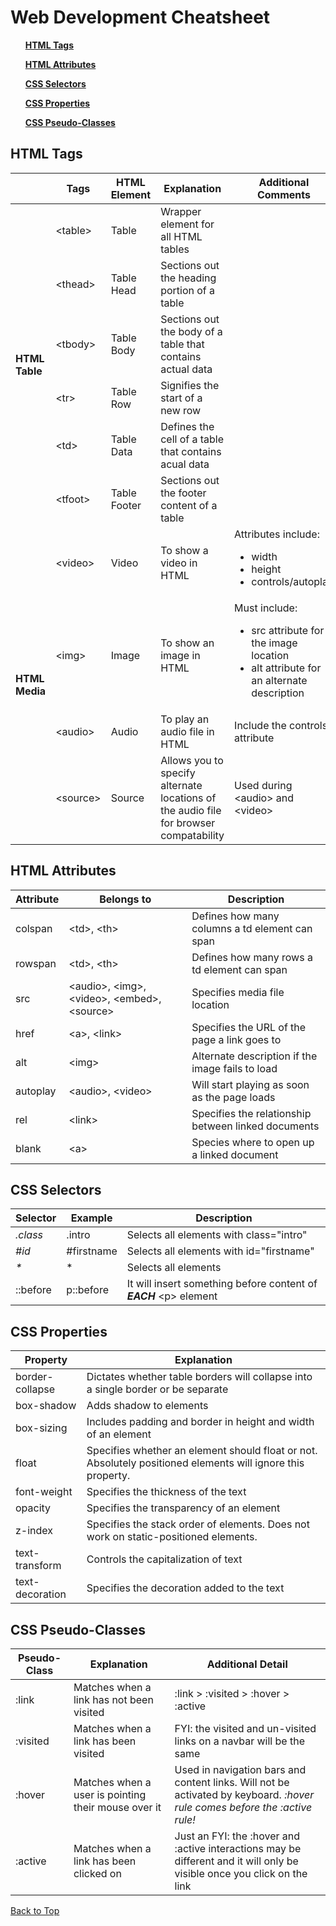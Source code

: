 <!DOCTYPE html>
<html lang="en">
<head>
    <meta charset="UTF-8">
    <meta http-equiv="X-UA-Compatible" content="IE=edge">
    <meta name="viewport" content="width=device-width, initial-scale=1.0">
    <link rel="Stylesheet" href="styles.css">
    <title>Web Dev CheatSheet</title>
    <h1 id="top">Web Development Cheatsheet</h1>
</head>
<body>
    <div class="navbar">
    <nav id="navbar"> 
       <ul><strong><a href="#tags">HTML Tags</a> </strong> </ul>
       <ul><strong><a href="#att">HTML Attributes</a></strong> </ul>
       <ul><strong><a href="#selectors">CSS Selectors</a></strong> </ul>
       <ul><strong><a href="#properties">CSS Properties</a></strong> </ul>
       <ul><strong><a href="#pseudo">CSS Pseudo-Classes</a></strong></ul>
   </nav>
   </div>
  <!--Section 1-->
    <div>
    <h2 id="tags">HTML Tags</h2>
    <table>
        <thead>
            <th id="empty"></th>
            <th>Tags</th>
            <th>HTML Element</th>
            <th>Explanation</th>
            <th>Additional Comments</th>
        </thead>
    <tbody>
        <tr> <!--row 1 of HTML table tags-->
            <td class= "span" rowspan="6"> <strong>HTML Table</strong></td>
            <td>&lt;table&gt;</td>
            <td>Table</td>
            <td>Wrapper element for all HTML tables</td>
            <td></td>
        </tr>
        <tr> <!--row 2-->
          <td>&lt;thead&gt;</td>
          <td>Table Head</td>
          <td>Sections out the heading portion of a table</td>
          <td></td>
        </tr>
        <tr> <!--row 3-->
          <td>&lt;tbody&gt;</td>
          <td>Table Body</td>
          <td>Sections out the body of a table that contains actual data</td>
          <td></td>
        </tr>
        <tr> <!--row 4-->
            <td>&lt;tr&gt;</td>
            <td>Table Row</td>
            <td>Signifies the start of a new row</td>
            <td></td>
        </tr>
        <tr> <!--row 5-->
            <td>&lt;td&gt;</td>
            <td>Table Data</td>
            <td>Defines the cell of a table that contains acual data</td>
            <td></td>
        </tr>
        <tr> <!--row 6-->
             <td>&lt;tfoot&gt;</td>
             <td>Table Footer</td>
             <td>Sections out the footer content of a table</td>
             <td></td>
        </tr>
        <tr> <!--row 1 of HTML media tags-->
            <td class= "span" rowspan="4"><strong>HTML Media</strong></td>
            <td>&lt;video&gt;</td>
            <td>Video</td>
            <td>To show a video in HTML</td>
            <td class="comment"> Attributes include:
                <ul>
                 <li>width</li>
                 <li>height</li>
                 <li>controls/autoplay</li>
                </ul>    
            </td>
        </tr>
        <tr> <!--row 2-->
            <td>&lt;img&gt;</td>
            <td>Image</td>
            <td>To show an image in HTML</td>
            <td class="comment">Must include:
              <ul>
                <li>src attribute for the image location</li>
                <li>alt attribute for an alternate description</li>
              </ul>
            </td>
        </tr>
        <tr> <!--row 3-->
            <td>&lt;audio&gt;</td>
            <td>Audio</td>
            <td>To play an audio file in HTML</td>
            <td class="comment">Include the controls attribute</td>
        </tr>
        <tr> <!--row 4-->
            <td>&lt;source&gt;</td>
            <td>Source</td>
            <td>Allows you to specify alternate locations of the audio file for browser compatability</td>
            <td class="comment"c>Used during &lt;audio&gt; and &lt;video&gt;</td>
        </tr>
    </tbody>
    </table>
   </div>
<!--Section 2-->
<div>
   <h2 id="att">HTML Attributes</h2>
    <table>
        <thead>
            <th>Attribute</th>
            <th>Belongs to</th>
            <th>Description</th>
        </thead>
        <tbody>
            <tr>
                <td>colspan</td>
                <td>&lt;td&gt;, &lt;th&gt;</td>
                <td>Defines how many columns a td element can span</td>
            </tr>
            <tr>
                <td>rowspan</td>
                <td>&lt;td&gt;, &lt;th&gt;</td>
                <td>Defines how many rows a td element can span</td>
            </tr>
            <tr>
                <td>src</td>
                <td>&lt;audio&gt;, &lt;img&gt;, &lt;video&gt;, &lt;embed&gt;, &lt;source&gt;</td>
                <td>Specifies media file location</td>
            </tr>
            <tr>
                <td>href</td>
                <td>&lt;a&gt;, &lt;link&gt;</td>
                <td>Specifies the URL of the page a link goes to</td>
            </tr>
            <tr>
              <td>alt</td>
              <td>&lt;img&gt;</td>
             <td>Alternate description if the image fails to load</td>
            </tr>
            <tr>
                <td>autoplay</td>
                <td>&lt;audio&gt;, &lt;video&gt;</td>
                <td>Will start playing as soon as the page loads</td>
            </tr>
            <tr>
                <td>rel</td>
                <td>&lt;link&gt;</td>
                <td>Specifies the relationship between linked documents</td>
            </tr>
            <tr>
                <td>blank</td>
                <td>&lt;a&gt;</td>
                <td>Species where to open up a linked document </td>
            </tr>
        </tbody>
    </table>
</div>
<!--Section 3-->
    <div>
    <h2 id="selectors">CSS Selectors</h2>
    <table>
        <thead>
            <th>Selector</th>
            <th>Example</th>
            <th>Description</th>
        </thead>
        <tbody>
            <tr>
                <td><em>.class</em></td>
                <td>.intro</td>
                <td>Selects all elements with class="intro"</td>
            </tr>
            <tr>
                <td><em>#id</em></td>
                <td>#firstname</td>
                <td>Selects all elements with id="firstname" </td>
            </tr>
            <tr>
                <td><em>*</em></td>
                <td>*</td>
                <td>Selects all elements</td>
            </tr>
            <tr>
                <td>::before</td>
                <td>p::before</td>
                <td>It will insert something before content of <em><strong>EACH</strong></em> &lt;p&gt; element</td>
            </tr>
        </tbody>
    </table>
    </div>
<!--Section 4-->
    <div>
    <h2 id="properties">CSS Properties</h2>
    <table>
        <thead>
            <th>Property</th>
            <th>Explanation</th>
        </thead>
        <tbody>
            <tr>
                <td>border-collapse</td>
                <td>Dictates whether table borders will collapse into a single border or be separate</td>
            </tr>
            <tr>
                <td>box-shadow</td>
                <td>Adds shadow to elements</td>
            </tr>
            <tr>
            <td>box-sizing</td>
            <td>Includes padding and border in height and width of an element</td>
            </tr>
            <tr>
                <td>float</td>
                <td>Specifies whether an element should float or not. Absolutely positioned elements will ignore this property.</td>
            </tr>
            <tr>
                <td>font-weight</td>
                <td>Specifies the thickness of the text</td>
            </tr>
            <tr>
                <td>opacity</td>
                <td>Specifies the transparency of an element</td>
            </tr>
            <tr>
                <td>z-index</td>
                <td>Specifies the stack order of elements. Does not work on static-positioned elements.</td>
            </tr>
            <tr>
                <td>text-transform</td>
                <td>Controls the capitalization of text</td>
            </tr>
            <tr> 
                <td>text-decoration</td>
                <td>Specifies the decoration added to the text</td>
            </tr>
        </tbody>
    </table>
    </div>
<!--Section 5-->
<div>
    <h2 id="pseudo">CSS Pseudo-Classes</h2>
    <table>
        <thead>
            <th>Pseudo-Class</th>
            <th>Explanation</th>
            <th>Additional Detail</th>
        </thead>
        <tbody>
            <tr>
                <td>:link</td>
                <td>Matches when a link has not been visited</td>
                <td>:link > :visited > :hover > :active</td>
            </tr>
            <tr>
                <td>:visited</td>
                <td>Matches when a link has been visited</td>
                <td>FYI: the visited and un-visited links on a navbar will be the same</td>
            </tr>
            <tr>
                <td>:hover</td>
                <td>Matches when a user is pointing their mouse over it</td>
                <td>Used in navigation bars and content links. Will not be activated by keyboard. <span id="hover"><em>:hover rule comes before the :active rule!</em></span></td>
            </tr>
            <tr>
                <td>:active</td>
                <td>Matches when a link has been clicked on</td>
                <td>Just an FYI: the :hover and :active interactions may be different and it will only be visible once you click on the link</td>
            </tr>
        </tbody>
    </table>
</div>
<p> <a href="#top">Back to Top</a></p>
</body>
</html>
